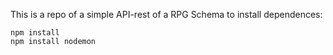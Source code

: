 This is a repo of a simple API-rest of a RPG Schema
to install dependences:
```
npm install
npm install nodemon
```
